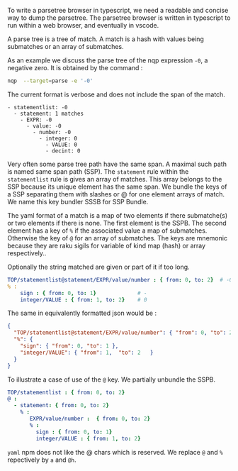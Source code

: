 To write a parsetree browser in typescript, we need a readable and concise way to dump the parsetree.
The parsetree browser is written in typescript to run within a web browser, and eventually in vscode.

A parse tree is a tree of match. A match is a hash with values being submatches or an array of submatches.


As an example we discuss the parse tree of the nqp expression `-0`, a negative zero.
It is obtained by the command :

```bash
nqp  --target=parse -e '-0'
````

The current format is verbose and does not include the span of the match.

```
- statementlist: -0
  - statement: 1 matches
    - EXPR: -0
      - value: -0
        - number: -0
          - integer: 0
            - VALUE: 0
            - decint: 0
```

Very often some parse tree path have the same span. A maximal such path is
named same span path (SSP). The `statement` rule within the `statementlist` rule
is gives an array of matches. This array belongs to the SSP because its unique
element has the same span. We bundle the keys of a SSP separating them with slashes
or @ for one element arrays of match. We name this key bundler SSSB for SSP Bundle.

The yaml format of a match is a map of two elements if there submatche(s) or
two elements if there is none. The first element is the SSPB. The second
element has a key of `%` if the associated value a map of submatches. Otherwise
the key of `@` for an array of submatches. The keys are mnemonic because they
are raku sigils for variable of kind map (hash) or array respectively..


Optionally  the string matched are given or part of it if too long.


```yaml
TOP/statementlist@statement/EXPR/value/number : { from: 0, to: 2}  # -0
% :
    sign : { from: 0, to: 1}             # -
    integer/VALUE : { from: 1, to: 2}    # 0
```

The same in equivalently formatted json would be :

```json
{
  "TOP/statementlist@statement/EXPR/value/number": { "from": 0, "to": 2   },
  "%": {
    "sign": { "from": 0, "to": 1 },
    "integer/VALUE": { "from": 1,  "to": 2   }
  }
}
```

To illustrate a case of use of the `@` key. We partially unbundle the SSPB.

```yaml
TOP/statementlist : { from: 0, to: 2}
@ :
  - statement: { from: 0, to: 2}
    % :
       EXPR/value/number :  { from: 0, to: 2}
       % :
         sign : { from: 0, to: 1}
         integer/VALUE : { from: 1, to: 2}
```

`yaml` npm does not like the @ chars which is reserved. We replace `@` and `%` repectively by `a` and `@h`.

